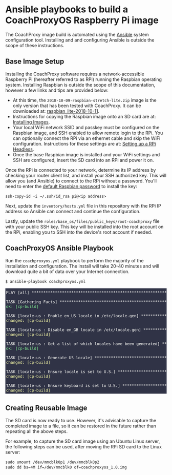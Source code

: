 Ansible playbooks to build a CoachProxyOS Raspberry Pi image
============================================================

The CoachProxy image build is automated using the
[Ansible](https://docs.ansible.com/ansible/latest/index.html) system
configuration tool. Installing and and configuring Ansible is outside
the scope of these instructions.

Base Image Setup
----------------

Installing the CoachProxy software requires a network-accessible
Raspberry Pi (hereafter referred to as RPi) running the Raspbian
operating system. Installing Raspbian is outside the scope of this
documentation, however a few links and tips are provided below:

* At this time, the `2018-10-09-raspbian-stretch-lite.zip` image is the
  only version that has been tested with CoachProxy. It can be downloaded at:
  [raspbian_lite-2018-10-11](https://downloads.raspberrypi.org/raspbian_lite/images/raspbian_lite-2018-10-11/).
* Instructions for copying the Raspbian image onto an SD card are at:
  [Installing Images](https://www.raspberrypi.org/documentation/installation/installing-images/).
* Your local WiFi network SSID and passkey must be configured on the Raspbian
  image, and SSH enabled to allow remote login to the RPi. You can
  optionally connect the RPi via an ethernet cable and skip the WiFi
  configuration. Instructions for these settings are at:
  [Setting up a RPi Headless](https://www.raspberrypi.org/documentation/configuration/wireless/headless.md).
* Once the base Raspbian image is installed and your WiFi settings and SSH
  are configured, insert the SD card into an RPi and power it on.

Once the RPi is connected to your network, determine its IP address by
checking your router client list, and install your SSH authorized key.
This will allow you (and Ansible) to connect to the RPi without a
password. You'll need to enter the [default Raspbian
password](https://www.raspberrypi.org/documentation/linux/usage/users.md)
to install the key:

```
ssh-copy-id -i ~/.ssh/id_rsa pi@<ip address>
```

Next, update the `inventory/hosts.yml` file in this repository with the
RPi IP address so Ansible can connect and continue the configuration.

Lastly, update the `roles/base_os/files/public_keys/root-coachproxy` file
with your public SSH key. This key will be installed into the root
account on the RPi, enabling you to SSH into the device's root account
if needed.

CoachProxyOS Ansible Playbook
-----------------------------

Run the `coachproxyos.yml` playbook to perform the majority of the
installation and configuration. The install will take 20-40 minutes
and will download quite a bit of data over your Internet connection.

```
$ ansible-playbook coachproxyos.yml
```

![Ansible playbook output](images/ansible-1.png)

Creating Reusable Image
-----------------------

The SD card is now ready to use. However, it's advisable to capture the
completed image to a file, so it can be restored in the future rather
than repeating all the above steps.

For example, to capture the SD card image using an Ubuntu Linux server,
the following steps can be used, after moving the RPi SD card to the
Linux server:

```
sudo umount /dev/mmcblk0p1 /dev/mmcblk0p2
sudo dd bs=4M if=/dev/mmcblk0 of=coachproxyos_1.0.img
```

